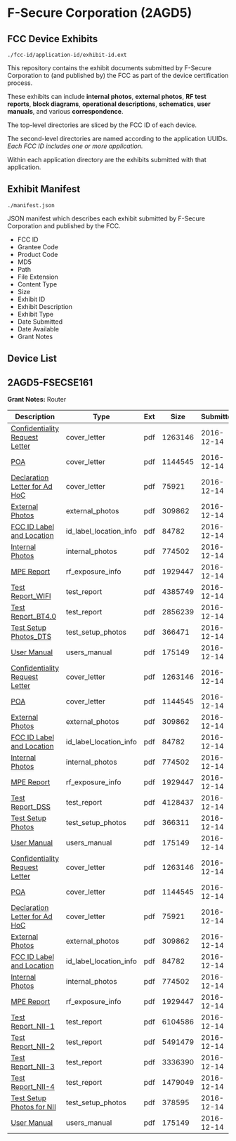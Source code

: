 # F-Secure Corporation (2AGD5)
## FCC Device Exhibits

```
./fcc-id/application-id/exhibit-id.ext
```

This repository contains the exhibit documents submitted by F-Secure Corporation to (and published by) the FCC as part of the device certification process.

These exhibits can include **internal photos**, **external photos**, **RF test reports**, **block diagrams**, **operational descriptions**, **schematics**, **user manuals**, and various **correspondence**.

The top-level directories are sliced by the FCC ID of each device.

The second-level directories are named according to the application UUIDs. *Each FCC ID includes one or more application.*

Within each application directory are the exhibits submitted with that application. 

## Exhibit Manifest

```
./manifest.json
```

JSON manifest which describes each exhibit submitted by F-Secure Corporation and published by the FCC.

- FCC ID
- Grantee Code
- Product Code
- MD5
- Path
- File Extension
- Content Type
- Size
- Exhibit ID
- Exhibit Description
- Exhibit Type
- Date Submitted
- Date Available
- Grant Notes

## Device List
## 2AGD5-FSECSE161
**Grant Notes:** Router

| Description | Type | Ext | Size | Submitted | Available |
| ----------- | ---- | --- | ---- | --------- | --------- |
| [Confidentiality Request Letter](2AGD5-FSECSE161/d9f7e89ad8c5eac1b84025dc07b91832/3227611.pdf) | cover_letter | pdf | 1263146 | 2016-12-14 | 2016-12-14 |
| [POA](2AGD5-FSECSE161/d9f7e89ad8c5eac1b84025dc07b91832/3227612.pdf) | cover_letter | pdf | 1144545 | 2016-12-14 | 2016-12-14 |
| [Declaration Letter for Ad HoC](2AGD5-FSECSE161/d9f7e89ad8c5eac1b84025dc07b91832/3227613.pdf) | cover_letter | pdf | 75921 | 2016-12-14 | 2016-12-14 |
| [External Photos](2AGD5-FSECSE161/d9f7e89ad8c5eac1b84025dc07b91832/3227614.pdf) | external_photos | pdf | 309862 | 2016-12-14 | 2016-12-14 |
| [FCC ID Label and Location](2AGD5-FSECSE161/d9f7e89ad8c5eac1b84025dc07b91832/3227616.pdf) | id_label_location_info | pdf | 84782 | 2016-12-14 | 2016-12-14 |
| [Internal Photos](2AGD5-FSECSE161/d9f7e89ad8c5eac1b84025dc07b91832/3227615.pdf) | internal_photos | pdf | 774502 | 2016-12-14 | 2016-12-14 |
| [MPE Report](2AGD5-FSECSE161/d9f7e89ad8c5eac1b84025dc07b91832/3227621.pdf) | rf_exposure_info | pdf | 1929447 | 2016-12-14 | 2016-12-14 |
| [Test Report_WIFI](2AGD5-FSECSE161/d9f7e89ad8c5eac1b84025dc07b91832/3227637.pdf) | test_report | pdf | 4385749 | 2016-12-14 | 2016-12-14 |
| [Test Report_BT4.0](2AGD5-FSECSE161/d9f7e89ad8c5eac1b84025dc07b91832/3227638.pdf) | test_report | pdf | 2856239 | 2016-12-14 | 2016-12-14 |
| [Test Setup Photos_DTS](2AGD5-FSECSE161/d9f7e89ad8c5eac1b84025dc07b91832/3227639.pdf) | test_setup_photos | pdf | 366471 | 2016-12-14 | 2016-12-14 |
| [User Manual](2AGD5-FSECSE161/d9f7e89ad8c5eac1b84025dc07b91832/3227623.pdf) | users_manual | pdf | 175149 | 2016-12-14 | 2016-12-14 |
| [Confidentiality Request Letter](2AGD5-FSECSE161/b8b83799843a085ac00227d6fa2ca960/3227611.pdf) | cover_letter | pdf | 1263146 | 2016-12-14 | 2016-12-14 |
| [POA](2AGD5-FSECSE161/b8b83799843a085ac00227d6fa2ca960/3227612.pdf) | cover_letter | pdf | 1144545 | 2016-12-14 | 2016-12-14 |
| [External Photos](2AGD5-FSECSE161/b8b83799843a085ac00227d6fa2ca960/3227614.pdf) | external_photos | pdf | 309862 | 2016-12-14 | 2016-12-14 |
| [FCC ID Label and Location](2AGD5-FSECSE161/b8b83799843a085ac00227d6fa2ca960/3227616.pdf) | id_label_location_info | pdf | 84782 | 2016-12-14 | 2016-12-14 |
| [Internal Photos](2AGD5-FSECSE161/b8b83799843a085ac00227d6fa2ca960/3227615.pdf) | internal_photos | pdf | 774502 | 2016-12-14 | 2016-12-14 |
| [MPE Report](2AGD5-FSECSE161/b8b83799843a085ac00227d6fa2ca960/3227621.pdf) | rf_exposure_info | pdf | 1929447 | 2016-12-14 | 2016-12-14 |
| [Test Report_DSS](2AGD5-FSECSE161/b8b83799843a085ac00227d6fa2ca960/3227652.pdf) | test_report | pdf | 4128437 | 2016-12-14 | 2016-12-14 |
| [Test Setup Photos](2AGD5-FSECSE161/b8b83799843a085ac00227d6fa2ca960/3227653.pdf) | test_setup_photos | pdf | 366311 | 2016-12-14 | 2016-12-14 |
| [User Manual](2AGD5-FSECSE161/b8b83799843a085ac00227d6fa2ca960/3227623.pdf) | users_manual | pdf | 175149 | 2016-12-14 | 2016-12-14 |
| [Confidentiality Request Letter](2AGD5-FSECSE161/817ae1139373e11a35f35f600d81b1e0/3227611.pdf) | cover_letter | pdf | 1263146 | 2016-12-14 | 2016-12-14 |
| [POA](2AGD5-FSECSE161/817ae1139373e11a35f35f600d81b1e0/3227612.pdf) | cover_letter | pdf | 1144545 | 2016-12-14 | 2016-12-14 |
| [Declaration Letter for Ad HoC](2AGD5-FSECSE161/817ae1139373e11a35f35f600d81b1e0/3227613.pdf) | cover_letter | pdf | 75921 | 2016-12-14 | 2016-12-14 |
| [External Photos](2AGD5-FSECSE161/817ae1139373e11a35f35f600d81b1e0/3227614.pdf) | external_photos | pdf | 309862 | 2016-12-14 | 2016-12-14 |
| [FCC ID Label and Location](2AGD5-FSECSE161/817ae1139373e11a35f35f600d81b1e0/3227616.pdf) | id_label_location_info | pdf | 84782 | 2016-12-14 | 2016-12-14 |
| [Internal Photos](2AGD5-FSECSE161/817ae1139373e11a35f35f600d81b1e0/3227615.pdf) | internal_photos | pdf | 774502 | 2016-12-14 | 2016-12-14 |
| [MPE Report](2AGD5-FSECSE161/817ae1139373e11a35f35f600d81b1e0/3227621.pdf) | rf_exposure_info | pdf | 1929447 | 2016-12-14 | 2016-12-14 |
| [Test Report_NII-1](2AGD5-FSECSE161/817ae1139373e11a35f35f600d81b1e0/3227617.pdf) | test_report | pdf | 6104586 | 2016-12-14 | 2016-12-14 |
| [Test Report_NII-2](2AGD5-FSECSE161/817ae1139373e11a35f35f600d81b1e0/3227618.pdf) | test_report | pdf | 5491479 | 2016-12-14 | 2016-12-14 |
| [Test Report_NII-3](2AGD5-FSECSE161/817ae1139373e11a35f35f600d81b1e0/3227619.pdf) | test_report | pdf | 3336390 | 2016-12-14 | 2016-12-14 |
| [Test Report_NII-4](2AGD5-FSECSE161/817ae1139373e11a35f35f600d81b1e0/3227620.pdf) | test_report | pdf | 1479049 | 2016-12-14 | 2016-12-14 |
| [Test Setup Photos for NII](2AGD5-FSECSE161/817ae1139373e11a35f35f600d81b1e0/3227622.pdf) | test_setup_photos | pdf | 378595 | 2016-12-14 | 2016-12-14 |
| [User Manual](2AGD5-FSECSE161/817ae1139373e11a35f35f600d81b1e0/3227623.pdf) | users_manual | pdf | 175149 | 2016-12-14 | 2016-12-14 |
